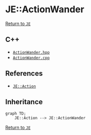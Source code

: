 # JE::ActionWander

[Return to `JE`](/docs/je.md)

## C++

- [`ActionWander.hpp`](/src/je/ActionWander.hpp)
- [`ActionWander.cpp`](/src/je/ActionWander.cpp)

## References

- [`JE::Action`](/docs/je/Action.md)

## Inheritance

```mermaid
graph TD;
    JE::Action --> JE::ActionWander
```

[Return to `JE`](/docs/je.md)